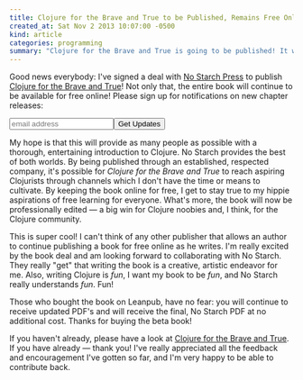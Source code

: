 ```yaml
---
title: Clojure for the Brave and True to be Published, Remains Free Online
created_at: Sat Nov 2 2013 10:07:00 -0500
kind: article
categories: programming
summary: "Clojure for the Brave and True is going to be published! It will remain free online."
---
```


Good news everybody: I've signed a deal with
[No Starch Press](http://www.nostarch.com) to publish
[Clojure for the Brave and True](http://braveclojure.com)! Not only
that, the entire book will continue to be available for free online!
Please sign up for notifications on new chapter releases:

<form action="http://flyingmachinestudios.us1.list-manage.com/subscribe/post?u=60763b0c4890c24bd055f32e6&amp;amp;id=0b40ffd1e1" class="validate" id="mc-embedded-subscribe-form" method="post" name="mc-embedded-subscribe-form" novalidate="" target="_blank">
<input class="email" id="mce-EMAIL" name="EMAIL" placeholder="email address" required="" type="email" value=""><input class="button" id="mc-embedded-subscribe" name="subscribe" type="submit" value="Get Updates">
</form>

My hope is that this will provide as many people as possible with a
thorough, entertaining introduction to Clojure. No Starch provides the
best of both worlds. By being published through an established,
respected company, it's possible for *Clojure for the Brave and True*
to reach aspiring Clojurists through channels which I don't have the
time or means to cultivate. By keeping the book online for free, I
get to stay true to my hippie aspirations of free learning for
everyone. What's more, the book will now be professionally edited
&mdash; a big win for Clojure noobies and, I think, for the Clojure
community.

This is super cool! I can't think of any other publisher that allows
an author to continue publishing a book for free online as he writes.
I'm really excited by the book deal and am looking forward to
collaborating with No Starch. They really "get" that writing the book
is a creative, artistic endeavor for me. Also, writing Clojure is
*fun*, I want my book to be *fun*, and No Starch really understands
*fun*. Fun!

Those who bought the book on Leanpub, have no fear: you will continue
to receive updated PDF's and will receive the final, No Starch PDF at
no additional cost. Thanks for buying the beta book!

If you haven't already, please have a look at
[Clojure for the Brave and True](http://www.braveclojure.com/). If you
have already &mdash; thank you! I've really appreciated all the
feedback and encouragement I've gotten so far, and I'm very happy to
be able to contribute back.
